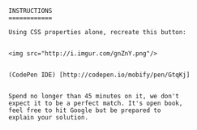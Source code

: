     INSTRUCTIONS
	============

    Using CSS properties alone, recreate this button: 

	
    <img src="http://i.imgur.com/gnZnY.png"/>
	
	
	(CodePen IDE) [http://codepen.io/mobify/pen/GtqKj]

	
    Spend no longer than 45 minutes on it, we don't 
    expect it to be a perfect match. It's open book, 
    feel free to hit Google but be prepared to 
    explain your solution.